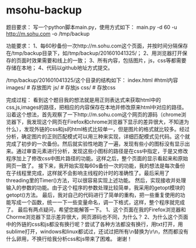 # msohu-backup
题目要求：
写一个python脚本main.py，使用方式如下：
main.py -d 60 -u http://m.sohu.com -o /tmp/backup 

功能要求：
1、每60秒备份一次http://m.sohu.com这个页面，并按时间分隔保存在/tmp/backup目录下，如/tmp/backup/201601041325/；
2、用浏览器打开保存的页面时效果需要和线上的一致；
3、所有内容，包括图片，js，css等都需要存储在本地；
4、代码以github地址方式提交。

/tmp/backup/201601041325/这个目录的结构如下：
index.html  #html内容
images/  # 存放图片
js/  # 存放js
css/  # 存放css

完成过程：
    看到这个题目我的想法就是用正则表达式来获取html中的css,js,images的路径，把相应的内容保存在本地并修改原来html中对应的路径。
    沿着这个想法，首先观察了一下http://m.sohu.com这个网页的源码（chrome浏览器下，我发现这个网页在Firefox和chrome浏览器下显示的差异很大，不知道为什么），发现外链的css和js的html格式比较单一，但是图片的格式就比较多。经过分析，确定图片的正则匹配模式可以用三种来实现，详细匹配模式见代码。这个就完成了初步的一次备份。然后就实验性地跑了一遍，发现有些小的图标没有显示出来。通过审查元素进行分析，发现这些小图标的路径是在css中指定，于是又修改程序加上了修改css中图片路径的功能。这样之后，整个页面的显示看起来和原始网页一致了。
    接下来，我开始实现每60s备份一次的功能，我的想法是每次备份在子线程里完成，这样就不会影响主线程的计时的准确性了。最后采用了threading里的Timer()方法，可以很容易实现上述功能。
    然后，实现接收并处理输入的参数的功能。由于这个程序的参数处理比较简单，我采用的getopt模块的getopt()方法。
    最后，我对自己的代码进行了简单的重构，把一些重复使用的功能写成一个函数，统一一下一些变量命名，调一下格式，这样，整个程序就完成了。
    最后有两点疑问，希望您能解答一下。
    1、这个页面在我的Firefox浏览器和Chorme浏览器下显示差异很大，网页源码也不同，为什么？
    2、为什么这个页面中的外链的css和js都没有换行呢？尝试了各种方法都没有换行，用txt打开，用sublime打开，windows和linux都试过，还试过把所有\n替换为\r\n，然而都没有什么卵用，不换行给我分析css和js带来了困难。
    谢谢！
